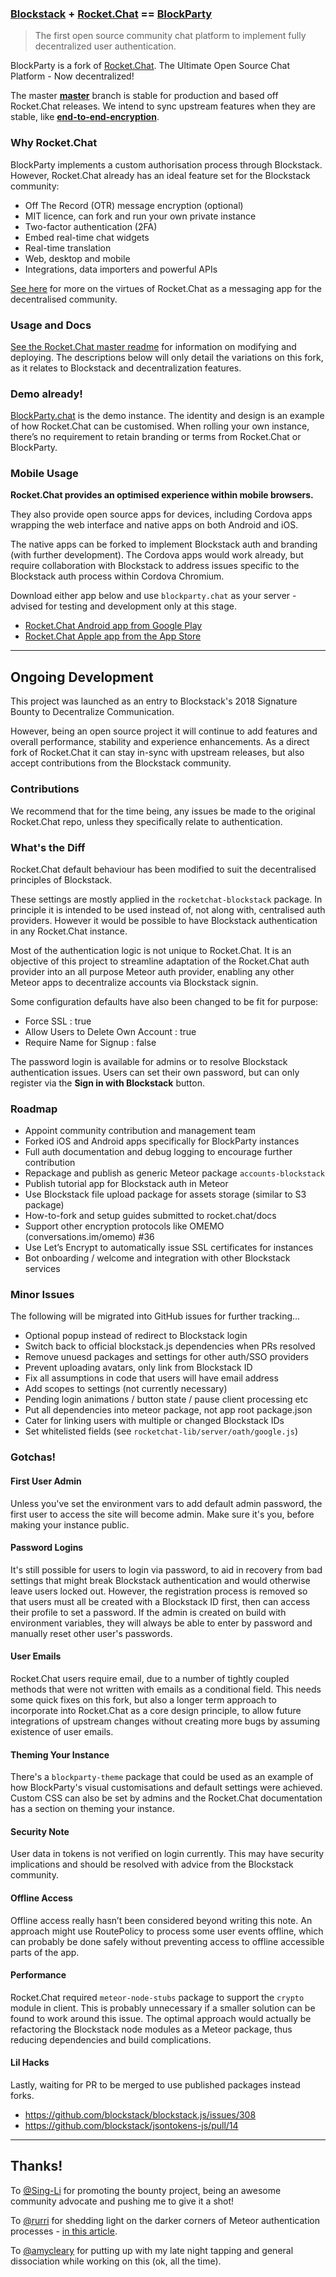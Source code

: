 [bs]:https://blockstack.org
[rc]:https://rocket.chat
[bp]:https://amazebot.github.io/BlockParty
[e2e]:https://github.com/Amazebot/BlockParty/tree/feature/end-to-end-encryption
[master]:https://github.com/Amazebot/BlockParty/tree/master
[readme]:https://github.com/RocketChat/Rocket.Chat/blob/master/README.md
[android]:https://play.google.com/store/apps/details?id=com.konecty.rocket.chat
[apple]:https://itunes.apple.com/us/app/rocket-chat/id1028869439?mt=8

### [Blockstack][bs] + [Rocket.Chat][rc] == [BlockParty][bp]

> The first open source community chat platform to implement fully decentralized
> user authentication.

BlockParty is a fork of [Rocket.Chat](https://rocket.chat).
The Ultimate Open Source Chat Platform - Now decentralized!

The master [**master**][master] branch is stable for production and based off
Rocket.Chat releases. We intend to sync upstream features when they are stable,
like [**end-to-end-encryption**][e2e].

### Why Rocket.Chat

BlockParty implements a custom authorisation process through Blockstack.
However, Rocket.Chat already has an ideal feature set for the Blockstack
community:

- Off The Record (OTR) message encryption (optional)
- MIT licence, can fork and run your own private instance
- Two-factor authentication (2FA)
- Embed real-time chat widgets
- Real-time translation
- Web, desktop and mobile
- Integrations, data importers and powerful APIs

[See here](https://github.com/aragon/governance/issues/7) for more on the
virtues of Rocket.Chat as a messaging app for the decentralised community.

### Usage and Docs

[See the Rocket.Chat master readme][readme] for information on modifying and
deploying. The descriptions below will only detail the variations on this fork,
as it relates to Blockstack and decentralization features.

### Demo already!

[BlockParty.chat](blockparty.chat) is the demo instance. The identity and design
is an example of how Rocket.Chat can be customised. When rolling your own
instance, there’s no requirement to retain branding or terms from Rocket.Chat
or BlockParty.

### Mobile Usage

**Rocket.Chat provides an optimised experience within mobile browsers.**

They also provide open source apps for devices, including Cordova apps wrapping
the web interface and native apps on both Android and iOS.

The native apps can be forked to implement Blockstack auth and branding (with
further development). The Cordova apps would work already, but require
collaboration with Blockstack to address issues specific to the Blockstack auth
process within Cordova Chromium.

Download either app below and use `blockparty.chat` as your server - advised for
testing and development only at this stage.

- [Rocket.Chat Android app from Google Play][android]
- [Rocket.Chat Apple app from the App Store][apple]

___

## Ongoing Development

This project was launched as an entry to Blockstack's 2018 Signature Bounty
to Decentralize Communication.

However, being an open source project it will continue to add features and
overall performance, stability and experience enhancements. As a direct fork of
Rocket.Chat it can stay in-sync with upstream releases, but also accept
contributions from the Blockstack community.

### Contributions

We recommend that for the time being, any issues be made to the original
Rocket.Chat repo, unless they specifically relate to authentication.

### What's the Diff

Rocket.Chat default behaviour has been modified to suit the decentralised
principles of Blockstack.

These settings are mostly applied in the `rocketchat-blockstack` package. In
principle it is intended to be used instead of, not along with, centralised
auth providers. However it would be possible to have Blockstack authentication
in any Rocket.Chat instance.

Most of the authentication logic is not unique to Rocket.Chat. It is an
objective of this project to streamline adaptation of the Rocket.Chat auth
provider into an all purpose Meteor auth provider, enabling any other Meteor
apps to decentralize accounts via Blockstack signin.

Some configuration defaults have also been changed to be fit for purpose:

- Force SSL : true
- Allow Users to Delete Own Account : true
- Require Name for Signup : false

The password login is available for admins or to resolve Blockstack
authentication issues. Users can set their own password, but can only register
via the **Sign in with Blockstack** button.

### Roadmap

- Appoint community contribution and management team
- Forked iOS and Android apps specifically for BlockParty instances
- Full auth documentation and debug logging to encourage further contribution
- Repackage and publish as generic Meteor package `accounts-blockstack`
- Publish tutorial app for Blockstack auth in Meteor
- Use Blockstack file upload package for assets storage (similar to S3 package)
- How-to-fork and setup guides submitted to rocket.chat/docs
- Support other encryption protocols like OMEMO (conversations.im/omemo) #36
- Use Let’s Encrypt to automatically issue SSL certificates for instances
- Bot onboarding / welcome and integration with other Blockstack services

### Minor Issues

The following will be migrated into GitHub issues for further tracking...

- Optional popup instead of redirect to Blockstack login
- Switch back to official blockstack.js dependencies when PRs resolved
- Remove unuesd packages and settings for other auth/SSO providers
- Prevent uploading avatars, only link from Blockstack ID
- Fix all assumptions in code that users will have email address
- Add scopes to settings (not currently necessary)
- Pending login animations / button state / pause client processing etc
- Put all dependencies into meteor package, not app root package.json
- Cater for linking users with multiple or changed Blockstack IDs
- Set whitelisted fields (see `rocketchat-lib/server/oath/google.js`)

### Gotchas!

#### First User Admin

Unless you've set the environment vars to add default admin password, the first
user to access the site will become admin. Make sure it's you, before making
your instance public.

#### Password Logins

It's still possible for users to login via password, to aid in recovery from bad
settings that might break Blockstack authentication and would otherwise leave
users locked out. However, the registration process is removed so that users
must all be created with a Blockstack ID first, then can access their profile
to set a password. If the admin is created on build with environment variables,
they will always be able to enter by password and manually reset other user's
passwords.

#### User Emails

Rocket.Chat users require email, due to a number of tightly coupled methods
that were not written with emails as a conditional field. This needs some quick
fixes on this fork, but also a longer term approach to incorporate into
Rocket.Chat as a core design principle, to allow future integrations of upstream
changes without creating more bugs by assuming existence of user emails.

#### Theming Your Instance

There's a `blockparty-theme` package that could be used as an example of how
BlockParty's visual customisations and default settings were achieved. Custom
CSS can also be set by admins and the Rocket.Chat documentation has a section
on theming your instance.

#### Security Note

User data in tokens is not verified on login currently. This may have security
implications and should be resolved with advice from the Blockstack community.

#### Offline Access

Offline access really hasn’t been considered beyond writing this note. An
approach might use RoutePolicy to process some user events offline, which can
probably be done safely without preventing access to offline accessible parts
of the app.

#### Performance

Rocket.Chat required `meteor-node-stubs` package to support the `crypto` module
in client. This is probably unnecessary if a smaller solution can be found to
work around this issue. The optimal approach would actually be refactoring the
Blockstack node modules as a Meteor package, thus reducing dependencies and
build complications.

#### Lil Hacks

Lastly, waiting for PR to be merged to use published packages instead forks.
- https://github.com/blockstack/blockstack.js/issues/308
- https://github.com/blockstack/jsontokens-js/pull/14

___

## Thanks!

To [@Sing-Li](https://github.com/Sing-Li) for promoting the bounty project,
being an awesome community advocate and pushing me to give it a shot!

[article]:https://www.rurri.com/articles/Creating-a-custom-authentication-service-in-Meteor.html
To [@rurri](https://https://github.com/rurri) for shedding light on the darker
corners of Meteor authentication processes - [in this article][article].

To [@amycleary](https://github.com/amycleary) for putting up with my late night
tapping and general dissociation while working on this (ok, all the time).
